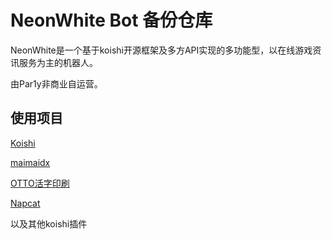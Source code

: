 # NeonWhite Bot 备份仓库

NeonWhite是一个基于koishi开源框架及多方API实现的多功能型，以在线游戏资讯服务为主的机器人。

由Par1y非商业自运营。

## 使用项目
[Koishi](https://github.com/koishijs/koishi)

[maimaidx](https://github.com/Diving-Fish/maimaidx-prober)

[OTTO活字印刷](https://github.com/sakaneko117/HUOZI)

[Napcat](https://github.com/NapNeko/NapCatQQ)

以及其他koishi插件
